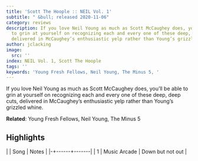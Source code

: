 ```yaml
---
title: 'Scott The Hoople :: NEIL Vol. 1'
subtitle: " &bull; released 2020-11-06"
category: reviews
description: If you love Neil Young as much as Scott McCaughey does, you’ll be able
  to grin at yourself on recognizing each and every one of these deep, deep cuts,
  delivered in McCaughey’s enthusiastic yelp rather than Young’s grizzled whine.
author: jclacking
image:
  src: ''
index: NEIL Vol. 1, Scott The Hoople
tags: ''
keywords: 'Young Fresh Fellows, Neil Young, The Minus 5, '
---
```

If you love Neil Young as much as Scott McCaughey does, you’ll be able to grin at yourself on recognizing each and every one of these deep, deep cuts, delivered in McCaughey’s enthusiastic yelp rather than Young’s grizzled whine.<!--more-->

**Related**: Young Fresh Fellows, Neil Young, The Minus 5

## Highlights

| | Song | Notes |
|-+------+-------|
| 1 | Music Arcade | Down but not out |

